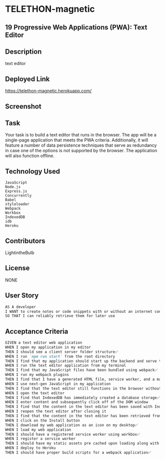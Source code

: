 # TELETHON-magnetic
## 19 Progressive Web Applications (PWA): Text Editor

## Description
text editor

## Deployed Link
https://telethon-magnetic.herokuapp.com/

## Screenshot




## Task

Your task is to build a text editor that runs in the browser. The app will be a single-page application that meets the PWA criteria. Additionally, it will feature a number of data persistence techniques that serve as redundancy in case one of the options is not supported by the browser. The application will also function offline.

## Technology Used
```
JavaScript
Node.js
Express.js
Concurrently
Babel
styleloader
Webpack
Workbox
IndexedDB
idb
Heroku
```

## Contributors
LightintheBulb

## License
NONE


## User Story

```md
AS A developer
I WANT to create notes or code snippets with or without an internet connection
SO THAT I can reliably retrieve them for later use
```

## Acceptance Criteria

```md
GIVEN a text editor web application
WHEN I open my application in my editor
THEN I should see a client server folder structure✅
WHEN I run `npm run start` from the root directory
THEN I find that my application should start up the backend and serve the client✅
WHEN I run the text editor application from my terminal
THEN I find that my JavaScript files have been bundled using webpack✅
WHEN I run my webpack plugins
THEN I find that I have a generated HTML file, service worker, and a manifest file✅
WHEN I use next-gen JavaScript in my application
THEN I find that the text editor still functions in the browser without errors✅
WHEN I open the text editor
THEN I find that IndexedDB has immediately created a database storage✅
WHEN I enter content and subsequently click off of the DOM window
THEN I find that the content in the text editor has been saved with IndexedDB✅
WHEN I reopen the text editor after closing it
THEN I find that the content in the text editor has been retrieved from our IndexedDB✅
WHEN I click on the Install button
THEN I download my web application as an icon on my desktop✅
WHEN I load my web application
THEN I should have a registered service worker using workbox✅
WHEN I register a service worker
THEN I should have my static assets pre cached upon loading along with subsequent pages and static assets✅
WHEN I deploy to Heroku
THEN I should have proper build scripts for a webpack application✅
```
